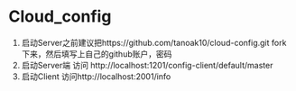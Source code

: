 # Cloud_config

1. 启动Server之前建议把https://github.com/tanoak10/cloud-config.git fork下来，然后填写上自己的github账户，密码
2. 启动Server端
访问 
http://localhost:1201/config-client/default/master
3.  启动Client
访问http://localhost:2001/info



